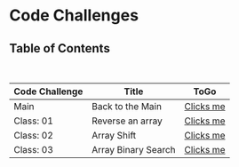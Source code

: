 # Code Challenges

## Table of Contents

<br>



|  **Code Challenge** </span> |  **Title**  |   **ToGo** |
| ----------- | ----------- | ----------- |
| Main | Back to the Main | [Clicks me](https://github.com/shadykh/data-structures-and-algorithms/blob/main/CodeChallengeClass1/README.md) |
| Class: 01 | Reverse an array | [Clicks me](https://github.com/shadykh/data-structures-and-algorithms/blob/main/js/README_Class_1.md) |
| Class: 02 | Array Shift | [Clicks me](https://github.com/shadykh/data-structures-and-algorithms/blob/main/js/CodeChallengeClass2/README_Class_2.md) |
| Class: 03 | Array Binary Search | [Clicks me](https://github.com/shadykh/data-structures-and-algorithms/blob/main/js/CodeChallengeClass3/README_Class_2.md) |